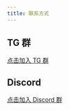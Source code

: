 ```yaml
---
title: 联系方式
---
```


## TG 群

[点击加入 TG 群](https://t.me/serverbee)

## Discord

[点击加入 Discord 群](https://discord.gg/AM3rC32CC8)